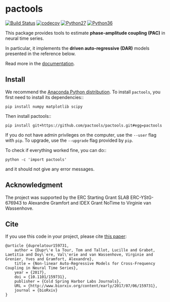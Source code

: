 # pactools

[![Build Status](https://travis-ci.org/pactools/pactools.svg?branch=master)](https://travis-ci.org/pactools/pactools) [![codecov](https://codecov.io/gh/pactools/pactools/branch/master/graph/badge.svg)](https://codecov.io/gh/pactools/pactools) [![Python27](https://img.shields.io/badge/python-2.7-blue.svg)](https://github.com/pactools/pactools) [![Python36](https://img.shields.io/badge/python-3.6-blue.svg)](https://github.com/pactools/pactools)

This package provides tools to estimate **phase-amplitude coupling (PAC)** in neural time series.

In particular, it implements the **driven auto-regressive (DAR)** models presented in the reference below.

Read more in the [documentation](https://pactools.github.io).

## Install

We recommend the [Anaconda Python distribution](https://www.continuum.io/downloads). To install `pactools`, you first need to install its dependencies::

```console
pip install numpy matplotlib scipy
```

Then install pactools::

```console
pip install git+https://github.com/pactools/pactools.git#egg=pactools
```

If you do not have admin privileges on the computer, use the `--user` flag with `pip`. To upgrade, use the `--upgrade` flag provided by `pip`.

To check if everything worked fine, you can do::

```console
python -c 'import pactools'
```

and it should not give any error messages.

## Acknowledgment

The project was supported by the ERC Starting Grant SLAB ERC-YStG-676943 to Alexandre Gramfort and IDEX Grant NoTime to Virginie van Wassenhove.

## Cite

If you use this code in your project, please cite [this paper](https://hal.archives-ouvertes.fr/hal-01448603v2):

```
@article {duprelatour159731,
    author = {Dupr\'e la Tour, Tom and Tallot, Lucille and Grabot, Laetitia and Doy\`ere, Val\'erie and van Wassenhove, Virginie and Grenier, Yves and Gramfort, Alexandre},
    title = {Non-linear Auto-Regressive Models for Cross-Frequency Coupling in Neural Time Series},
    year = {2017},
    doi = {10.1101/159731},
    publisher = {Cold Spring Harbor Labs Journals},
    URL = {http://www.biorxiv.org/content/early/2017/07/06/159731},
    journal = {bioRxiv}
}
```
